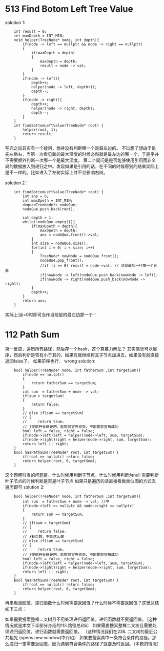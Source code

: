 # 513 Find Botom Left Tree Value
solution 1:
```
    int result = 0;
    int maxDepth = INT_MIN;
    void helper(TreeNode* node, int depth){
        if(node -> left == nullptr && node -> right == nullptr)
        {
            if(maxDepth < depth)
            { 
                maxDepth = depth;
                result = node -> val;
            } 
        }
        if(node -> left){
            depth++;
            helper(node -> left, depth+1);
            depth--;
        }
        if(node -> right){
            depth++;
            helper(node -> right, depth);
            depth--;
        }
    }
    int findBottomLeftValue(TreeNode* root) {
        helper(root, 1);
        return result;
    }
```
写完之后其实有一个疑问，他并没有判断哪一个是最左边的。
不过想了想由于是先左后右，当第一次看见新的最大深度的时候必然就是最左边的哪一个，于是乎并不需要额外判断一次哪一个是最大深度。
第二个疑问是是否能够使用引用而非全局的数据放入到递归之中。发现如果是引用的话，在不同的时候得到的结果实际上是不一样的。比如进入了左树实际上并不会影响右树。

solution 2：
```
    int findBottomLeftValue(TreeNode* root) {
        int ans = 0;
        int maxDpeth = INT_MIN;
        deque<TreeNode*> nodeQue;
        nodeQue.push_back(root);

        int depth = 1;
        while(!nodeQue.empty()){
            if(maxDpeth < depth){
                maxDpeth = depth;
                ans = nodeQue.front()->val;
            }
            int size = nodeQue.size();
            for(int i = 0; i < size; i++)
            {
                TreeNode* nowNode = nodeQue.front();
                nodeQue.pop_front();
                //if (i == 0) result = node->val; // 记录最后一行第一个元素
                if(nowNode -> left)nodeQue.push_back(nowNode -> left);
                if(nowNode -> right)nodeQue.push_back(nowNode -> right);
            }
            depth++;
        }
        return ans;
    }
```
实际上当i=0时即可当作当前层的最左边那一个！

# 112 Path Sum
第一反应，遍历所有路径，然后存一个hash，这个算暴力解法？
其实感觉可以层序，然后判断是否有小于其的，如果有就继续将其子节点加进去，如果没有就直接返回false了。
如果前序也行，
wrong solution:
```
    bool helper(TreeNode* node, int fatherSum ,int targetSum){
        if(node == nullptr)
        {
            return fatherSum == targetSum; 
        }
        int sum  = fatherSum + node -> val; 
        if(sum > targetSum)
        {
            return false;
        }
        // else if(sum == targetSum)
        // {
        //     return true;
        // }提前开香槟是吧，能提前宣布结束，不能提前宣布成功
        bool left = false, right = false;
        if(node->left)left = helper(node->left, sum, targetSum);
        if(node->right)right = helper(node->right, sum, targetSum);
        return left || right;
    }
    bool hasPathSum(TreeNode* root, int targetSum) {
        if(root == nullptr) return false;
        return helper(root, 0, targetSum);
    }
```
这个题解引发的问题是，什么时候用判断子节点，什么时候用判断为null
需要判断叶子节点的时候判断是否是叶子节点
如果只是遍历的话直接看做类似图的方式去遍历即可
solution 2:
```
    bool helper(TreeNode* node, int fatherSum ,int targetSum){
        int sum  = fatherSum + node -> val; //中
        if(node->left == nullptr && node->right == nullptr)
        {
            return sum == targetSum; 
        }
        // if(sum > targetSum)
        // {
        //     return false;
        // }有负数，不能这么做
        // else if(sum == targetSum)
        // {
        //     return true;
        // }提前开香槟是吧，能提前宣布结束，不能提前宣布成功
        bool left = false, right = false;
        if(node->left)left = helper(node->left, sum, targetSum);
        if(node->right)right = helper(node->right, sum, targetSum);
        return left || right;
    }
    bool hasPathSum(TreeNode* root, int targetSum) {
        if(root == nullptr) return false;
        return helper(root, 0, targetSum);
    }
```
再来看返回值，递归函数什么时候需要返回值？什么时候不需要返回值？这里总结如下三点：

如果需要搜索整棵二叉树且不用处理递归返回值，递归函数就不要返回值。（这种情况就是本文下半部分介绍的113.路径总和ii）
如果需要搜索整棵二叉树且需要处理递归返回值，递归函数就需要返回值。 （这种情况我们在236. 二叉树的最近公共祖先 (opens new window)中介绍）
如果要搜索其中一条符合条件的路径，那么递归一定需要返回值，因为遇到符合条件的路径了就要及时返回。（本题的情况）
